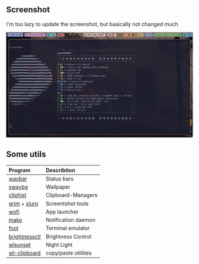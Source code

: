 ## Screenshot

I'm too lazy to update the screenshot, but basically not changed much

![SS](./screenshot.png)

## Some utils

|Program|Describtion|
|:--|:--|
|[waybar](https://github.com/Alexays/Waybar)|Status bars|
|[swaybg](https://github.com/swaywm/swaybg)|Wallpaper|
|[cliphist](https://github.com/sentriz/cliphist)|Clipboard-Managers|
|[grim](https://sr.ht/~emersion/grim/) + [slurp](https://github.com/emersion/slurp)|Screentshot tools|
|[wofi](https://hg.sr.ht/~scoopta/wofi)|App launcher|
|[mako](https://github.com/emersion/mako)|Notification daemon|
|[foot](https://codeberg.org/dnkl/foot)|Terminal emulator|
|[brightnessctl](https://github.com/Hummer12007/brightnessctl)|Brightness Control|
|[wlsunset](https://sr.ht/~kennylevinsen/wlsunset/)|Night Light|
|[wl-clipboard](https://github.com/bugaevc/wl-clipboard)|copy/paste utilities|
